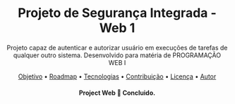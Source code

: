 <h1 align="center">Projeto de Segurança Integrada - Web 1</h1>
<p align="center">Projeto capaz de autenticar e autorizar usuário em execuções de tarefas de qualquer outro sistema. Desenvolvido para matéria de PROGRAMAÇÃO WEB I</p>

<p align="center">
 <a href="#objetivo">Objetivo</a> •
 <a href="#roadmap">Roadmap</a> • 
 <a href="#tecnologias">Tecnologias</a> • 
 <a href="#contribuicao">Contribuição</a> • 
 <a href="#licenc-a">Licença</a> • 
 <a href="#autor">Autor</a>
</p>

<h4 align="center"> 
	Project Web 🚀 Concluido.
</h4>
